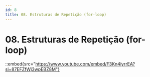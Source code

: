 ```yaml
---
id: 8
title: 08. Estruturas de Repetição (for-loop)
---
```

# 08. Estruturas de Repetição (for-loop)

::embed{src="https://www.youtube.com/embed/F3Kn4iyrrEA?si=87EFZfWj3wpEBZ8M"}